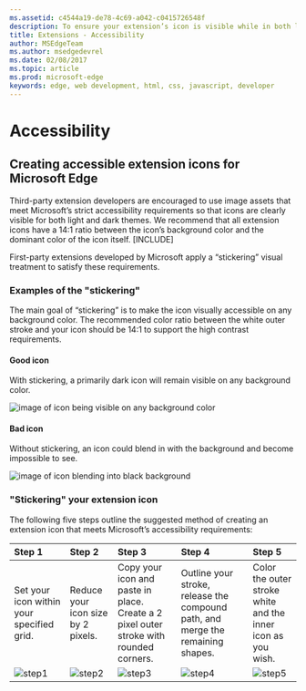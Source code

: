 ```yaml
---
ms.assetid: c4544a19-de78-4c69-a042-c0415726548f
description: To ensure your extension’s icon is visible while in both light and dark mode, follow the accessibility guide.
title: Extensions - Accessibility
author: MSEdgeTeam
ms.author: msedgedevrel
ms.date: 02/08/2017
ms.topic: article
ms.prod: microsoft-edge
keywords: edge, web development, html, css, javascript, developer
---
```


# Accessibility

## Creating accessible extension icons for Microsoft Edge

Third-party extension developers are encouraged to use image assets that meet Microsoft’s strict accessibility requirements so that icons are clearly visible for both light and dark themes. We recommend that all extension icons have a 14:1 ratio between the icon’s background color and the dominant color of the icon itself.
[INCLUDE[](~/microsoft-edge/extensions/inclusion.md)]


First-party extensions developed by Microsoft apply a “stickering” visual treatment to satisfy these requirements.

### Examples of the "stickering"

The main goal of “stickering” is to make the icon visually accessible on any background color. The recommended color ratio between the white outer stroke and your icon should be 14:1 to support the high contrast requirements.

#### Good icon
With stickering, a primarily dark icon will remain visible on any background color.


![image of icon being visible on any background color](./../media/accessibility-light-to-dark-good.png)

#### Bad icon
Without stickering, an icon could blend in with the background and become impossible to see.


![image of icon blending into black background](./../media/accessibility-light-to-dark-bad.png)

### "Stickering" your extension icon

The following five steps outline the suggested method of creating an extension icon that meets Microsoft’s accessibility requirements:


| Step 1                                       | Step 2                                       | Step 3                                                                                 | Step 4                                                                          | Step 5                                                       |
|:---------------------------------------------|:---------------------------------------------|:---------------------------------------------------------------------------------------|:--------------------------------------------------------------------------------|:-------------------------------------------------------------|
| Set your icon within your specified grid.    | Reduce your icon size by 2 pixels.           | Copy your icon and paste in place. Create a 2 pixel outer stroke with rounded corners. | Outline your stroke, release the compound path, and merge the remaining shapes. | Color the outer stroke white and the inner icon as you wish. |
| ![step1](./../media/accessibility-step1.png) | ![step2](./../media/accessibility-step2.png) | ![step3](./../media/accessibility-step3.png)                                           | ![step4](./../media/accessibility-step4.png)                                    | ![step5](./../media/accessibility-step5.png)                 |

